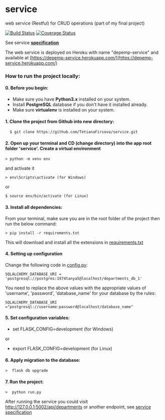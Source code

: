 # service
web service (Restful) for CRUD operations (part of my final project)

[![Build Status](https://travis-ci.com/TetianaFirsova/service.svg?token=5ZjEYcjLPcSjdBdzxxVo&branch=main)](https://travis-ci.com/TetianaFirsova/service)
[![Coverage Status](https://coveralls.io/repos/github/TetianaFirsova/service/badge.svg)](https://coveralls.io/github/TetianaFirsova/service)

See service **[specification](/documentation/SPECIFICATION.md)**

The web service is deployed on Heroku with name &quot;depemp-service&quot; and available at [https://depemp-service.herokuapp.com/](https://depemp-service.herokuapp.com/)


### How to run the project locally:

#### 0. Before you begin:
- Make sure you have **Python3.x** installed on your system.
- Install **PostgreSQL** database if you don't have it installed already.
- Make sure **virtualenv** is installed on your system.

#### 1. Clone the project from Github into new directory:
      $ git clone https://github.com/TetianaFirsova/service.git
    
#### 2. Open up your terminal and CD (change directory) into the app root folder 'service'. Create a virtual environment
	> python -m venv env

and activate it

	> env\Scripts\activate (for Windows) 

or

	$ source env/bin/activate (for Linux)

#### 3. Install all dependencies:
From your terminal, make sure you are in the root folder of the project then run the below command:

	> pip install -r requirements.txt

This will download and install all the extensions in [requirements.txt](/requirements.txt)

#### 4. Setting up configuration
Change the following code in [config.py](/config.py):

	SQLALCHEMY_DATABASE_URI = 'postgresql://postgres:1974tanya5@localhost/departments_db_1'

You need to replace the above values with the appropriate values of 'username', 'password', 'database_name' for your database by the rules:

	SQLALCHEMY_DATABASE_URI ="postgresql://username:password@localhost/database_name"

#### 5. Set configuration variables:
  - set FLASK_CONFIG=development (for Windows) 

or
  - export FLASK_CONFIG=development (for Linux)

#### 6. Apply migration to the database:

	>  flask db upgrade

#### 7. Run the project:
	>  python run.py

After running the service you could visit http://127.0.0.1:5002/api/departments or another endpoint, see [service specification](/documentation/SPECIFICATION.md)